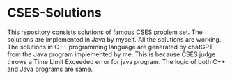 # CSES-Solutions
This repository consists solutions of famous CSES problem set. 
The solutions are implemented in Java by myself. All the solutions are working. 
The solutions in C++ programming language are generated by chatGPT from the Java program implemented by me. This is because CSES judge throws a Time Limit Exceeded error for java program. The logic of both C++ and Java programs are same.
